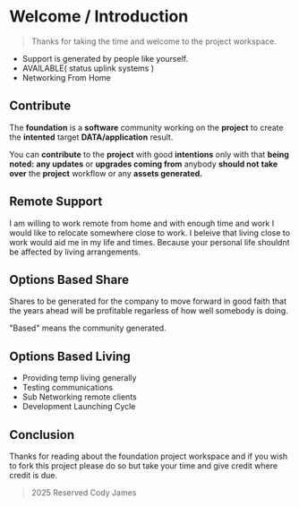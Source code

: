 # Welcome / Introduction

> Thanks for taking the time and welcome to the project workspace.

- Support is generated by people like yourself.
- AVAILABLE( status uplink systems )
- Networking From Home

## Contribute

The **foundation** is a **software** community working on the **project**
to create the **intented** target **DATA/application** result.

You can **contribute** to the **project** with good **intentions** only
with that **being noted:** **any updates** or **upgrades coming from** anybody
**should not** **take over** the **project** workflow or any **assets generated.**

## Remote Support

I am willing to work remote from home and with enough time and work
I would like to relocate somewhere close to work. I beleive that living
close to work would aid me in my life and times. Because your personal life
shouldnt be affected by living arrangements.

## Options Based Share

Shares to be generated for the company to move forward in good faith that the years ahead will be profitable
regarless of how well somebody is doing.

"Based" means the community generated.

## Options Based Living

- Providing temp living generally
- Testing communications
- Sub Networking remote clients
- Development Launching Cycle

## Conclusion

Thanks for reading about the foundation project workspace
and if you wish to fork this project please do so but take your time
and give credit where credit is due.

> 2025 Reserved Cody James

